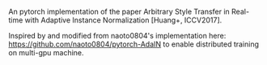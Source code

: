 An pytorch implementation of the paper Arbitrary Style Transfer in Real-time with Adaptive Instance Normalization [Huang+, ICCV2017].

Inspired by and modified from naoto0804's implementation here: https://github.com/naoto0804/pytorch-AdaIN to enable distributed training on multi-gpu machine.

